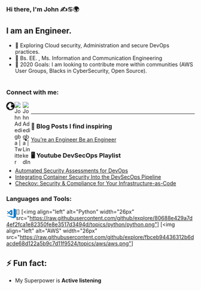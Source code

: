 ### Hi there, I'm John ✍♋🌍


## I am an Engineer. 

- 🌱 Exploring Cloud security, Administration and secure DevOps practices.
- 👯 Bs. EE. , Ms. Information and Communication Engineering
- 🥅 2020 Goals: I am looking to contribute more within communities (AWS User Groups, Blacks in CyberSecurity, Open Source). 


#
### Connect with me:

[<img align="left" alt="project" width="22px" src="https://raw.githubusercontent.com/iconic/open-iconic/master/svg/globe.svg" />][website]
[<img align="left" alt="John Adedigba | Twitter" width="22px" src="https://cdn.jsdelivr.net/npm/simple-icons@v3/icons/twitter.svg" />][twitter]
[<img align="left" alt="John Adedigba | LinkedIn" width="22px" src="https://cdn.jsdelivr.net/npm/simple-icons@v3/icons/linkedin.svg" />][linkedin]
<br />


---
### 📝 Blog Posts I find inspiring

<!-- BLOG-POST-LIST:START -->
- [You’re an Engineer Be an Engineer](https://duffney.io/youre-an-engineer-be-an-engineer/)
<!-- BLOG-POST-LIST:END -->
### 🖥️ Youtube DevSecOps Playlist

<!-- YOUTUBE:START -->
- [Automated Security Assessments for DevOps](https://www.youtube.com/watch?v=nrDM4smetVs)
- [Integrating Container Security Into the DevSecOps Pipeline](https://www.youtube.com/watch?v=4Jd28k3mjrk)
- [Checkov: Security & Compliance for Your Infrastructure-as-Code](https://www.youtube.com/watch?v=n5EdM-e-9DU)
<!-- YOUTUBE:END -->

### Languages and Tools:

[<img align="left" alt="Visual Studio Code" width="26px" src="https://raw.githubusercontent.com/github/explore/80688e429a7d4ef2fca1e82350fe8e3517d3494d/topics/visual-studio-code/visual-studio-code.png" />]
[<img align="left" alt="Python" width="26px" src="https://raw.githubusercontent.com/github/explore/80688e429a7d4ef2fca1e82350fe8e3517d3494d/topics/python/python.png"]
[<img align="left" alt="AWS" width="26px" src="https://raw.githubusercontent.com/github/explore/fbceb94436312b6dacde68d122a5b9c7d11f9524/topics/aws/aws.png"]

##
[website]: https://codeSTACKr.com
[twitter]: https://twitter.com/Jnoblez
[linkedin]: https://linkedin.com/in/codeSTACKr


## ⚡ Fun fact: 
- My Superpower is **Active listening**

